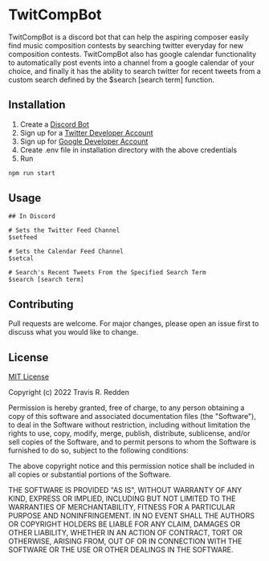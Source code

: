 # TwitCompBot

TwitCompBot is a discord bot that can help the aspiring composer easily find music composition contests by searching twitter everyday for new composition contests. TwitCompBot also has google calendar functionality to automatically post events into a channel from a google calendar of your choice, and finally it has the ability to search twitter for recent tweets from a custom search defined by the $search [search term] function.

## Installation

1. Create a [Discord Bot](https://discord.com/developers/docs/intro)
2. Sign up for a [Twitter Developer Account](https://developer.twitter.com/)
3. Sign up for [Google Developer Account](https://console.cloud.google.com/)
4. Create .env file in installation directory with the above credentials
5. Run 

```bash
npm run start
```

## Usage

```
## In Discord

# Sets the Twitter Feed Channel
$setfeed

# Sets the Calendar Feed Channel
$setcal

# Search's Recent Tweets From the Specified Search Term
$search [search term]
```

## Contributing
Pull requests are welcome. For major changes, please open an issue first to discuss what you would like to change.

## License
[MIT License](https://choosealicense.com/licenses/mit/)

Copyright (c) 2022 Travis R. Redden

Permission is hereby granted, free of charge, to any person obtaining a copy
of this software and associated documentation files (the "Software"), to deal
in the Software without restriction, including without limitation the rights
to use, copy, modify, merge, publish, distribute, sublicense, and/or sell
copies of the Software, and to permit persons to whom the Software is
furnished to do so, subject to the following conditions:

The above copyright notice and this permission notice shall be included in all
copies or substantial portions of the Software.

THE SOFTWARE IS PROVIDED "AS IS", WITHOUT WARRANTY OF ANY KIND, EXPRESS OR
IMPLIED, INCLUDING BUT NOT LIMITED TO THE WARRANTIES OF MERCHANTABILITY,
FITNESS FOR A PARTICULAR PURPOSE AND NONINFRINGEMENT. IN NO EVENT SHALL THE
AUTHORS OR COPYRIGHT HOLDERS BE LIABLE FOR ANY CLAIM, DAMAGES OR OTHER
LIABILITY, WHETHER IN AN ACTION OF CONTRACT, TORT OR OTHERWISE, ARISING FROM,
OUT OF OR IN CONNECTION WITH THE SOFTWARE OR THE USE OR OTHER DEALINGS IN THE
SOFTWARE.
